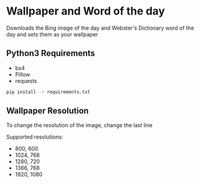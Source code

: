 # Wallpaper and Word of the day
Downloads the Bing image of the day and Webster's Dictionary word of the day and sets them as your wallpaper

## Python3 Requirements
- bs4
- Pillow
- requests

```sh
pip install -r requirements.txt
```

## Wallpaper Resolution
To change the resolution of the image, change the last line

Supported resolutions:
- 800, 600
- 1024, 768
- 1280, 720
- 1366, 768
- 1920, 1080
